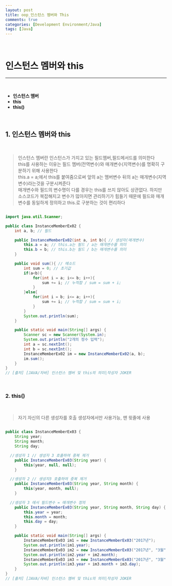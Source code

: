 ```yaml
---
layout: post
title: oop_인스턴스 멤버와 This
comments: true
categories: [Development Environment/Java]
tags: [Java]
---
```


<br>

# 인스턴스 멤버와 this
---

<br>

* __인스턴스 멤버__
* __this__
* __this()__

<br>

## 1. 인스턴스 멤버와 this

<br>

> 인스턴스 멤버란 인스턴스가 가지고 있는 필드멤버,필드메서드를 의미한다 <br> this를 사용하는 이유는 필드 멤버(전역변수)와 매개변수(지역변수)를 명확히 구분하기 위해 사용한다 <br> this.a = a;에서 this를 붙여줌으로써 앞의 a는 멤버변수 뒤의 a는 매개변수(지역변수)라는것을 구분시켜준다 <br>매개변수와 필드의 변수명이 다를 경우는 this를 쓰지 않아도 상관없다. 하지만 소스코드가 복잡해지고 변수가 많아지면 관리하기가 힘들기 때문에 필드와 매개변수를 동일하게 정의하고 this.로 구분하는 것이 편리하다<br>
<!-- [출처] [JAVA/자바] 인스턴스 멤버 및 this의 의미|작성자 JOKER -->

```java

import java.util.Scanner;

public class InstanceMemberEx02 {
	int a, b; // 필드

	public InstanceMemberEx02(int a, int b){ // 생성자(매개변수)
		this.a = a; // this.a는 필드 / a는 매개변수를 의미
		this.b = b; // this.b는 필드 / b는 매개변수를 의미
	}

	public void sum(){ // 메소드
		int sum = 0; // 초기값
		if(a<b){
			for(int i = a; i<= b; i++){
				sum += i; // 누적합 / sum = sum + i;
			}
		}else{
			for(int i = b; i<= a; i++){
				sum += i; // 누적합 / sum = sum + i;
			}
		}
		System.out.println(sum);
	}

	public static void main(String[] args) {
		Scanner sc = new Scanner(System.in);
		System.out.println("2개의 정수 입력");
		int a = sc.nextInt();
		int b = sc.nextInt();
		InstanceMemberEx02 im = new InstanceMemberEx02(a, b);
		im.sum();
	}
}
// [출처] [JAVA/자바] 인스턴스 멤버 및 this의 의미|작성자 JOKER
```

<br>

### 2. this()

<br>

> 자기 자신의 다른 생성자를 호출
> 생성자에서만 사용가능, 맨 윗줄에 사용

```java

public class InstanceMemberEx03 {
	String year;
	String month;
	String day;

  //생성자 1 // 생성자 3 호출하여 중복 제거
	public InstanceMemberEx03(String year) {
		this(year, null, null);
	}

  //생성자 2 // 생성자3 호출하여 중복 제거
	public InstanceMemberEx03(String year, String month) {
		this(year, month, null);
	}

  //생성자 3 에서 필드변수 = 매개변수 정의
	public InstanceMemberEx03(String year, String month, String day) {
		this.year = year;
		this.month = month;
		this.day = day;
	}

	public static void main(String[] args) {
		InstanceMemberEx03 im1 = new InstanceMemberEx03("2017년");
		System.out.println(im1.year);
		InstanceMemberEx03 im2 = new InstanceMemberEx03("2017년", "3월");
		System.out.println(im2.year + im2.month);
		InstanceMemberEx03 im3 = new InstanceMemberEx03("2017년", "3월", "13일");
		System.out.println(im3.year + im3.month + im3.day);
	}
}
// [출처] [JAVA/자바] 인스턴스 멤버 및 this의 의미|작성자 JOKER
```
